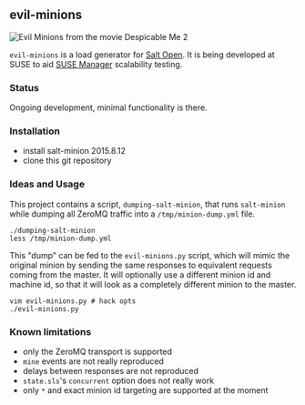 ## evil-minions

![Evil Minions from the movie Despicable Me 2](https://vignette3.wikia.nocookie.net/despicableme/images/5/52/Screenshot_2016-02-10-01-09-16.jpg/revision/latest?cb=20161028002525)

`evil-minions` is a load generator for [Salt Open](https://saltstack.com/salt-open-source/). It is being developed at SUSE to aid [SUSE Manager](https://www.suse.com/products/suse-manager/) scalability testing.

### Status

Ongoing development, minimal functionality is there.

### Installation

 - install salt-minion 2015.8.12
 - clone this git repository

### Ideas and Usage

This project contains a script, `dumping-salt-minion`, that runs `salt-minion` while dumping all ZeroMQ traffic into a `/tmp/minion-dump.yml` file.

```
./dumping-salt-minion
less /tmp/minion-dump.yml
```

This "dump" can be fed to the `evil-minions.py` script, which will mimic the original minion by sending the same responses to equivalent requests coming from the master. It will optionally use a different minion id and machine id, so that it will look as a completely different minion to the master.

```
vim evil-minions.py # hack opts
./evil-minions.py
```

### Known limitations
 - only the ZeroMQ transport is supported
 - `mine` events are not really reproduced
 - delays between responses are not reproduced
 - `state.sls`'s `concurrent` option does not really work
 - only `*` and exact minion id targeting are supported at the moment
